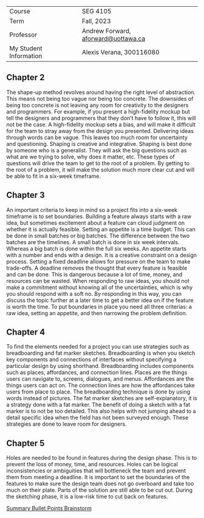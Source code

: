 |  |  |
| --- | --- |
| Course | SEG 4105|
| Term | Fall, 2023 |
| Professor | Andrew Forward, aforward@uottawa.ca |
| My Student Information | Alexis Verana, 300116080 |

## Chapter 2 

The shape-up method revolves around having the right level of abstraction. This means not being too vague nor being too concrete. The downsides of being too concrete is not leaving any room for creativity to the designers and programmers. For example, if you present a high-fidelity mockup but tell the designers and programmers that they don’t have to follow it, this will not be the case. A high-fidelity mockup sets a bias, and will make it difficult for the team to stray away from the design you presented. Delivering ideas through words can be vague. This leaves too much room for uncertainty and questioning. Shaping is creative and integrative. Shaping is best done by someone who is a generalist. They will ask the big questions such as what are we trying to solve, why does it matter, etc. These types of questions will drive the team to get to the root of a problem. By getting to the root of a problem, it will make the solution much more clear cut and will be able to fit in a six-week timeframe.

## Chapter 3

An important criteria to keep in mind so a project fits into a six-week timeframe is to set boundaries. Building a feature always starts with a raw idea, but sometimes excitement about a feature can cloud judgment on whether it is actually feasible. Setting an appetite is a time budget. This can be done in small batches or big batches. The difference between the two batches are the timelines. A small batch is done in six week intervals. Whereas a big batch is done within the full six weeks. An appetite starts with a number and ends with a design. It is a creative constraint on a design process. Setting a fixed deadline allows for pressure on the team to make trade-offs. A deadline removes the thought that every feature is feasible and can be done. This is dangerous because a lot of time, money, and resources can be wasted. When responding to raw ideas, you should not make a commitment without knowing all of the uncertainties, which is why you should respond with a soft no. By responding in this way, you can discuss the topic further at a later time to get a better idea on if the feature is worth the time. To put boundaries in place you need all three criterias: a raw idea, setting an appetite, and then narrowing the problem definition. 

## Chapter 4

To find the elements needed for a project you can use strategies such as breadboarding and fat marker sketches. Breadboarding is when you sketch key components and connections of interfaces without specifying a particular design by using shorthand. Breadboarding includes components such as places, affordances, and connection lines. Places are the things users can navigate to, screens, dialogues, and menus. Affordances are the things users can act on. The connection lines are how the affordances take users from place to place. The breadboarding technique is done by using words instead of pictures. The fat marker sketches are self-explanatory, it is a strategy done with a fat marker. The benefit of doing a sketch with a fat marker is to not be too detailed. This also helps with not jumping ahead to a detail specific idea when the field has not been surveyed enough. These strategies are done to leave room for designers. 

## Chapter 5

Holes are needed to be found in features during the design phase. This is to prevent the loss of money, time, and resources. Holes can be logical inconsistencies or ambiguities that will bottleneck the team and prevent them from meeting a deadline. It is important to set the boundaries of the features to make sure the design team does not go overboard and take too much on their plate. Parts of the solution are still able to be cut out. During the sketching phase, it is a low-risk time to cut back on features. 

[Summary Bullet Points Brainstorm](https://docs.google.com/document/d/1K1_NVTpOymbEpaWod0VB3xRtkJiSPxyjhUSKIZOCvcM/edit?usp=sharing)